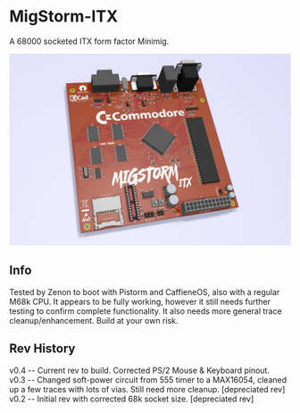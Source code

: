 # MigStorm-ITX
A 68000 socketed ITX form factor Minimig.

![pic](pic.png)

## Info
Tested by Zenon to boot with Pistorm and CaffieneOS, also with a regular M68k CPU. It appears to be fully working, however it still needs further testing to confirm complete functionality. It also needs more general trace cleanup/enhancement. Build at your own risk.

## Rev History
v0.4 -- Current rev to build. Corrected PS/2 Mouse & Keyboard pinout. \
v0.3 -- Changed soft-power circuit from 555 timer to a MAX16054, cleaned up a few traces with lots of vias. Still need more cleanup. [depreciated rev] \
v0.2 -- Initial rev with corrected 68k socket size. [depreciated rev]
